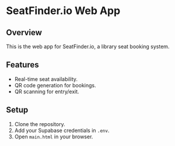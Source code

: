 # SeatFinder.io Web App

## Overview
This is the web app for SeatFinder.io, a library seat booking system.

## Features
- Real-time seat availability.
- QR code generation for bookings.
- QR scanning for entry/exit.

## Setup
1. Clone the repository.
2. Add your Supabase credentials in `.env`.
3. Open `main.html` in your browser.
